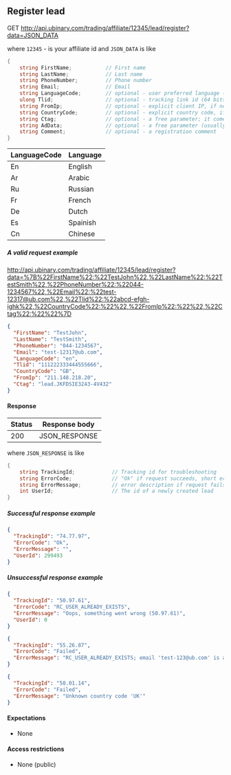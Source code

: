﻿## Register lead

GET http://api.ubinary.com/trading/affiliate/12345/lead/register?data=JSON_DATA

where `12345` - is your affiliate id and `JSON_DATA` is like

```C#
{
    string FirstName;           // First name
    string LastName;            // Last name
    string PhoneNumber;         // Phone number
    string Email;               // Email
    string LanguageCode;        // optional - user preferred language (see details below)
    ulong Tlid;                 // optional - tracking link id (64 bits)
    string FromIp;              // optional - explicit client IP, if not specified IP is taken from request
    string CountryCode;         // optional - explicit country code, if not specified country is based on IP
    string Ctag;                // optional - a free parameter; it comes back in report API
    string AdData;              // optional - a free parameter (usually information about a campaign)
	string Comment;				// optional - a registration comment
}
```

LanguageCode | Language
-------------|--------------
En           | English
Ar           | Arabic
Ru           | Russian
Fr           | French
De           | Dutch
Es           | Spainish
Cn           | Chinese


##### A valid request example

http://api.ubinary.com/trading/affiliate/12345/lead/register?data=%7B%22FirstName%22:%22TestJohn%22,%22LastName%22:%22TestSmith%22,%22PhoneNumber%22:%22044-1234567%22,%22Email%22:%22test-12317@ub.com%22,%22Tlid%22:%22abcd-efgh-ighk%22,%22CountryCode%22:%22%22,%22FromIp%22:%22%22,%22Ctag%22:%22%22%7D

```json
{
  "FirstName": "TestJohn",
  "LastName": "TestSmith",
  "PhoneNumber": "044-1234567",
  "Email": "test-12317@ub.com",
  "LanguageCode": "en",
  "Tlid": "111222333444555666",
  "CountryCode": "GB",
  "FromIp": "211.148.218.20",
  "Ctag": "lead.JKFDSIE3243-4V432"
}
```

#### Response

Status | Response body
-------|--------------
200    | JSON_RESPONSE

where `JSON_RESPONSE` is like

```C#
{
    string TrackingId;            // Tracking id for troubleshooting
    string ErrorCode;             // "Ok" if request succeeds, short error code if request fails
    string ErrorMessage;          // error description if request fails
    int UserId;                   // The id of a newly created lead
}
```

##### Successful response example

```json
{
  "TrackingId": "74.77.97",
  "ErrorCode": "Ok",
  "ErrorMessage": "",
  "UserId": 299493
}
```


##### Unsuccessful response example

```json
{
  "TrackingId": "50.97.61",
  "ErrorCode": "RC_USER_ALREADY_EXISTS",
  "ErrorMessage": "Oops, something went wrong (50.97.61)",
  "UserId": 0
}
```

```json
{
  "TrackingId": "55.26.87",
  "ErrorCode": "Failed",
  "ErrorMessage": "RC_USER_ALREADY_EXISTS; email 'test-123@ub.com' is already exist"
}
```

```json
{
  "TrackingId": "50.01.14",
  "ErrorCode": "Failed",
  "ErrorMessage": "Unknown country code 'UK'"
}
```


#### Expectations
- None

#### Access restrictions
- None (public)
